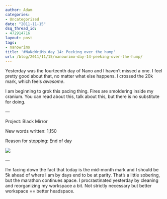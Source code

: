 ```yaml
---
author: Adam
categories:
- Uncategorized
date: "2011-11-15"
dsq_thread_id:
- 472914716
layout: post
tags:
- nanowrimo
title: '#NaNoWriMo day 14: Peeking over the hump'
url: /blog/2011/11/15/nanowrimo-day-14-peeking-over-the-hump/
---
```

Yesterday was the fourteenth day of Nano and I haven&#8217;t missed a one. I feel pretty good about that, no matter what else happens. I crossed the 20k mark, which feels _awesome_.

I am beginning to grok this pacing thing. Fires are smoldering inside my cranium. You can read about this, talk about this, but there is no substitute for doing.

—

Project: Black Mirror

New words written: 1,150

Reason for stopping: End of day

![](1)

—

I&#8217;m facing down the fact that today is the mid-month mark and I should be 5k ahead of where I am by days end to be at parity. That&#8217;s a little sobering, but the marathon continues apace. I procrastinated yesterday by cleaning and reorganizing my workspace a bit. Not strictly necessary but better workspace == better headspace.

 [1]: http://picometer.writertopia.com/words=20236&target=50000
